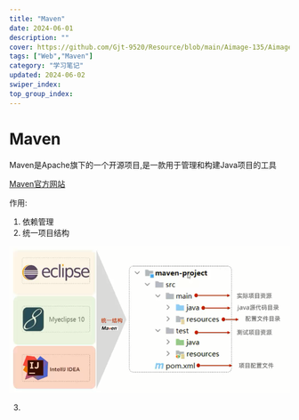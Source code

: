 ```yaml
---
title: "Maven"
date: 2024-06-01
description: ""
cover: https://github.com/Gjt-9520/Resource/blob/main/Aimage-135/Aimage34.jpg?raw=true
tags: ["Web","Maven"]
category: "学习笔记"
updated: 2024-06-02
swiper_index: 
top_group_index: 
---
```


# Maven

Maven是Apache旗下的一个开源项目,是一款用于管理和构建Java项目的工具

[Maven官方网站](https://maven.apache.org/)

作用:
1. 依赖管理
2. 统一项目结构

![统一项目结构](../images/Maven统一项目结构.png)

3. 